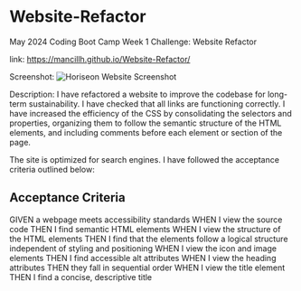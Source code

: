 # Website-Refactor
May 2024 Coding Boot Camp Week 1 Challenge: Website Refactor

link: https://mancillh.github.io/Website-Refactor/

Screenshot:
![Horiseon Website Screenshot](Horiseon.png)

Description:
I have refactored a website to improve the codebase for long-term sustainability. I have checked that all links are functioning correctly. I have increased the efficiency of the CSS by consolidating the selectors and properties, organizing them to follow the semantic structure of the HTML elements, and including comments before each element or section of the page.

The site is optimized for search engines. I have followed the acceptance criteria outlined below:

## Acceptance Criteria

GIVEN a webpage meets accessibility standards
WHEN I view the source code
THEN I find semantic HTML elements
WHEN I view the structure of the HTML elements
THEN I find that the elements follow a logical structure independent of styling and positioning
WHEN I view the icon and image elements
THEN I find accessible alt attributes
WHEN I view the heading attributes
THEN they fall in sequential order
WHEN I view the title element
THEN I find a concise, descriptive title